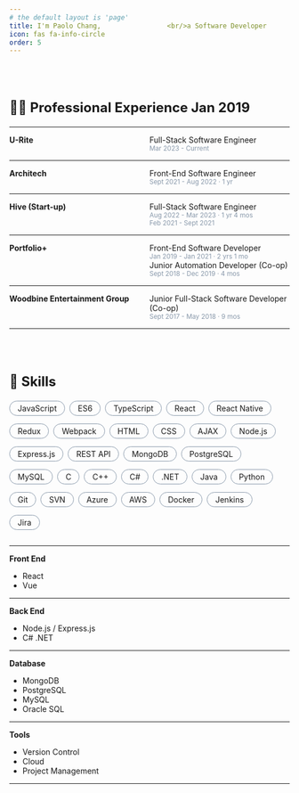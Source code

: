 ```yaml
---
# the default layout is 'page'
title: I'm Paolo Chang,　　　　　　　　　　<br/>a Software Developer
icon: fas fa-info-circle
order: 5
---
```


<style type='text/css'>
[class*="about__content"] {
  margin-top: 80px;
}
[class*="about__title"] {
  display: block;
  margin-bottom: 20px;
  font-size: x-large;
}
[class*="experience__container"] {
  display: flex;
  flex-direction: row;
}
[class*="experience__company"] {
  width: 50%;
}
[class*="experience__infotab"] {
  width: 50%;
  display: flex;
  flex-direction: column;
}
[class*="experience__workperiod"] {
  font-size: smaller;
  color: #8898AA;
}
[class*="skills__contents"] {
  display: flex;
  flex-direction: row;
  margin: 0;
  padding: 0;
  list-style-type: none;
  flex-wrap: wrap;
}
[class*="skills__item"] {
  margin: 0 8px 14px 0;
  padding: 4px 14px;
  border: 1px solid #8898AA;
  border-radius: 100px;
}
</style>

<div class=about__content>
  <strong class=about__title>👨‍💻 Professional Experience
    <span id=workyear>Jan 2019</span>
  </strong>
  <hr/>
  <div class=experience__container>
    <strong class=experience__company>U-Rite</strong>
    <div class=experience__infotab>
      <span>Full-Stack Software Engineer</span>
      <span id=urite class=experience__workperiod>Mar 2023 - Current</span>
    </div>
  </div>
  <hr/>
  <div class=experience__container>
    <strong class=experience__company>Architech</strong>
    <div class=experience__infotab>
      <span>Front-End Software Engineer</span>
      <span class=experience__workperiod>Sept 2021 - Aug 2022 · 1 yr</span>
    </div>
  </div>
  <hr/>
  <div class=experience__container>
    <strong class=experience__company>Hive (Start-up)</strong>
    <div class=experience__infotab>
      <span>Full-Stack Software Engineer</span>
      <span class=experience__workperiod>Aug 2022 - Mar 2023 · 1 yr 4 mos</span>
      <span class=experience__workperiod>Feb 2021 - Sept 2021</span>
    </div>
  </div>
  <hr/>
  <div class=experience__container>
    <strong class=experience__company>Portfolio+</strong>
    <div class=experience__infotab>
      <span>Front-End Software Developer</span>
      <span class=experience__workperiod>Jan 2019 - Jan 2021 · 2 yrs 1 mo</span>
      <span>Junior Automation Developer (Co-op)</span>
      <span class=experience__workperiod>Sept 2018 - Dec 2019 · 4 mos</span>
    </div>
  </div>
  <hr/>
  <div class=experience__container>
    <strong class=experience__company>Woodbine Entertainment Group</strong>
    <div class=experience__infotab>
      <span>Junior Full-Stack Software Developer (Co-op)</span>
      <span class=experience__workperiod>Sept 2017 - May 2018 · 9 mos</span>
    </div>
  </div>
  <hr/>
</div>

<div class=about__content>
  <strong class=about__title>💪 Skills</strong>
  <ul class=skills__contents>
    <li class=skills__item>JavaScript</li>
    <li class=skills__item>ES6</li>
    <li class=skills__item>TypeScript</li>
    <li class=skills__item>React</li>
    <li class=skills__item>React Native</li>
    <li class=skills__item>Redux</li>
    <li class=skills__item>Webpack</li>
    <li class=skills__item>HTML</li>
    <li class=skills__item>CSS</li>
    <li class=skills__item>AJAX</li>
    <li class=skills__item>Node.js</li>
    <li class=skills__item>Express.js</li>
    <li class=skills__item>REST API</li>
    <li class=skills__item>MongoDB</li>
    <li class=skills__item>PostgreSQL</li>
    <li class=skills__item>MySQL</li>
    <li class=skills__item>C</li>
    <li class=skills__item>C++</li>
    <li class=skills__item>C#</li>
    <li class=skills__item>.NET</li>
    <li class=skills__item>Java</li>
    <li class=skills__item>Python</li>
    <li class=skills__item>Git</li>
    <li class=skills__item>SVN</li>
    <li class=skills__item>Azure</li>
    <li class=skills__item>AWS</li>
    <li class=skills__item>Docker</li>
    <li class=skills__item>Jenkins</li>
    <li class=skills__item>Jira</li>
  </ul>
  <hr/>
  <span></span>
  <strong>Front End</strong>
  <ul>
    <li>React</li>
    <li>Vue</li>
  </ul>
  <hr/>
  <strong>Back End</strong>
  <ul>
    <li>Node.js / Express.js</li>
    <li>C# .NET</li>
  </ul>
  <hr/>
  <strong>Database</strong>
  <ul>
    <li>MongoDB</li>
    <li>PostgreSQL</li>
    <li>MySQL</li>
    <li>Oracle SQL</li>
  </ul>
  <hr/>
  <strong>Tools</strong>
  <ul>
    <li>Version Control</li>
    <li>Cloud</li>
    <li>Project Management</li>
  </ul>
  <hr/>
</div>

<script>
  function parseDateString(dateString) {
    const [month, year] = dateString.split(" ");
    const monthMap = {
      Jan: 0,
      Feb: 1,
      Mar: 2,
      Apr: 3,
      May: 4,
      Jun: 5,
      Jul: 6,
      Aug: 7,
      Sep: 8,
      Oct: 9,
      Nov: 10,
      Dec: 11,
    };
    const monthNumber = monthMap[month];
    const dateObject = new Date(year, monthNumber, 1);
    return dateObject;
  }

  function getProfessionalWorkYear(startDate) {
    const currentDate = new Date();
    const diffYears = currentDate.getFullYear() - startDate.getFullYear();
    return `${diffYears}+ yrs`;
  }

  function getCurrentWorkPeriod(startDate) {
    /* Check if the startDate argument is a valid Date object */
    if (!(startDate instanceof Date) || isNaN(startDate)) {
      throw new Error("Invalid date object");
    }

    const currentDate = new Date();

    const diffYears = currentDate.getFullYear() - startDate.getFullYear();
    const diffMonths = (currentDate.getMonth() - startDate.getMonth()) + (diffYears * 12) + 1;

    if (diffYears === 0) {
      return `${diffMonths} mos`;
    } else {
      return `${diffYears} ${diffYears > 1 ? 'yrs' : 'yr'}, ${diffMonths % 12} mos`;
    }
  }

  const workyearEl = document.getElementById("workyear");
  const uriteEl = document.getElementById("urite");

  const parsedWorkyearDate = parseDateString(workyearEl.textContent);
  const parsedUriteDate = parseDateString(uriteEl.textContent.split(" - ")[0].trim());

  const workyearStartDate = new Date(parsedWorkyearDate);
  const uriteStartDate = new Date(parsedUriteDate);

  workyearEl.innerHTML = ` ·  ${getProfessionalWorkYear(workyearStartDate)}`;
  uriteEl.append(` · ${getCurrentWorkPeriod(uriteStartDate)}`);
</script>
